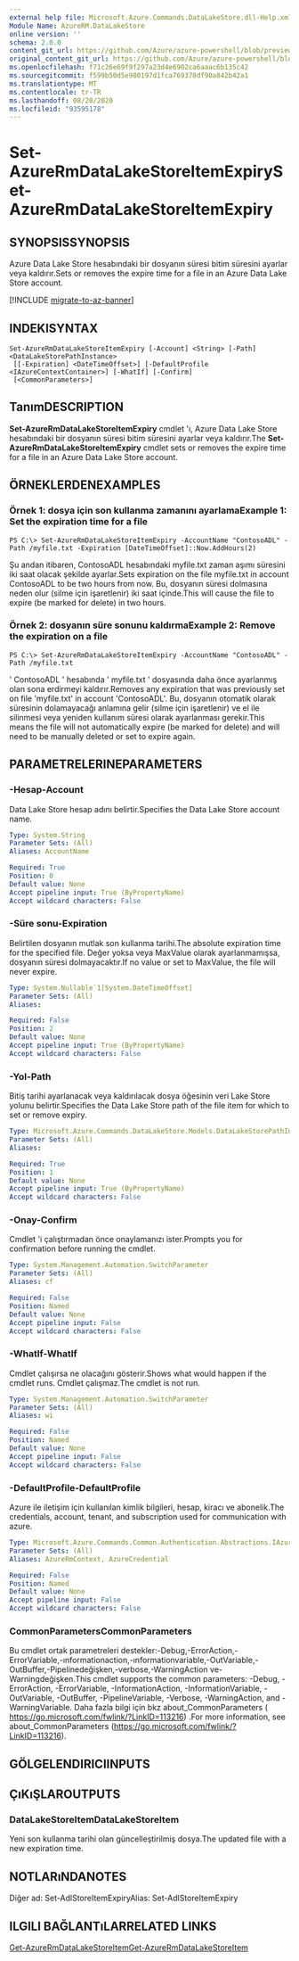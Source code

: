 ```yaml
---
external help file: Microsoft.Azure.Commands.DataLakeStore.dll-Help.xml
Module Name: AzureRM.DataLakeStore
online version: ''
schema: 2.0.0
content_git_url: https://github.com/Azure/azure-powershell/blob/preview/src/ResourceManager/DataLakeStore/Commands.DataLakeStore/help/Set-AzureRmDataLakeStoreItemExpiry.md
original_content_git_url: https://github.com/Azure/azure-powershell/blob/preview/src/ResourceManager/DataLakeStore/Commands.DataLakeStore/help/Set-AzureRmDataLakeStoreItemExpiry.md
ms.openlocfilehash: f71c26e69f9f297a23d4e6902ca6aaac6b135c42
ms.sourcegitcommit: f599b50d5e980197d1fca769378df90a842b42a1
ms.translationtype: MT
ms.contentlocale: tr-TR
ms.lasthandoff: 08/20/2020
ms.locfileid: "93595178"
---
```

# <span data-ttu-id="abb68-101">Set-AzureRmDataLakeStoreItemExpiry</span><span class="sxs-lookup"><span data-stu-id="abb68-101">Set-AzureRmDataLakeStoreItemExpiry</span></span>

## <span data-ttu-id="abb68-102">SYNOPSIS</span><span class="sxs-lookup"><span data-stu-id="abb68-102">SYNOPSIS</span></span>
<span data-ttu-id="abb68-103">Azure Data Lake Store hesabındaki bir dosyanın süresi bitim süresini ayarlar veya kaldırır.</span><span class="sxs-lookup"><span data-stu-id="abb68-103">Sets or removes the expire time for a file in an Azure Data Lake Store account.</span></span>

[!INCLUDE [migrate-to-az-banner](../../includes/migrate-to-az-banner.md)]

## <span data-ttu-id="abb68-104">INDEKI</span><span class="sxs-lookup"><span data-stu-id="abb68-104">SYNTAX</span></span>

```
Set-AzureRmDataLakeStoreItemExpiry [-Account] <String> [-Path] <DataLakeStorePathInstance>
 [[-Expiration] <DateTimeOffset>] [-DefaultProfile <IAzureContextContainer>] [-WhatIf] [-Confirm]
 [<CommonParameters>]
```

## <span data-ttu-id="abb68-105">Tanım</span><span class="sxs-lookup"><span data-stu-id="abb68-105">DESCRIPTION</span></span>
<span data-ttu-id="abb68-106">**Set-AzureRmDataLakeStoreItemExpiry** cmdlet 'ı, Azure Data Lake Store hesabındaki bir dosyanın süresi bitim süresini ayarlar veya kaldırır.</span><span class="sxs-lookup"><span data-stu-id="abb68-106">The **Set-AzureRmDataLakeStoreItemExpiry** cmdlet sets or removes the expire time for a file in an Azure Data Lake Store account.</span></span>

## <span data-ttu-id="abb68-107">ÖRNEKLERDEN</span><span class="sxs-lookup"><span data-stu-id="abb68-107">EXAMPLES</span></span>

### <span data-ttu-id="abb68-108">Örnek 1: dosya için son kullanma zamanını ayarlama</span><span class="sxs-lookup"><span data-stu-id="abb68-108">Example 1: Set the expiration time for a file</span></span>
```
PS C:\> Set-AzureRmDataLakeStoreItemExpiry -AccountName "ContosoADL" -Path /myfile.txt -Expiration [DateTimeOffset]::Now.AddHours(2)
```

<span data-ttu-id="abb68-109">Şu andan itibaren, ContosoADL hesabındaki myfile.txt zaman aşımı süresini iki saat olacak şekilde ayarlar.</span><span class="sxs-lookup"><span data-stu-id="abb68-109">Sets expiration on the file myfile.txt in account ContosoADL to be two hours from now.</span></span>
<span data-ttu-id="abb68-110">Bu, dosyanın süresi dolmasına neden olur (silme için işaretlenir) iki saat içinde.</span><span class="sxs-lookup"><span data-stu-id="abb68-110">This will cause the file to expire (be marked for delete) in two hours.</span></span>

### <span data-ttu-id="abb68-111">Örnek 2: dosyanın süre sonunu kaldırma</span><span class="sxs-lookup"><span data-stu-id="abb68-111">Example 2: Remove the expiration on a file</span></span>
```
PS C:\> Set-AzureRmDataLakeStoreItemExpiry -AccountName "ContosoADL" -Path /myfile.txt
```

<span data-ttu-id="abb68-112">' ContosoADL ' hesabında ' myfile.txt ' dosyasında daha önce ayarlanmış olan sona erdirmeyi kaldırır.</span><span class="sxs-lookup"><span data-stu-id="abb68-112">Removes any expiration that was previously set on file 'myfile.txt' in account 'ContosoADL'.</span></span>
<span data-ttu-id="abb68-113">Bu, dosyanın otomatik olarak süresinin dolamayacağı anlamına gelir (silme için işaretlenir) ve el ile silinmesi veya yeniden kullanım süresi olarak ayarlanması gerekir.</span><span class="sxs-lookup"><span data-stu-id="abb68-113">This means the file will not automatically expire (be marked for delete) and will need to be manually deleted or set to expire again.</span></span>

## <span data-ttu-id="abb68-114">PARAMETRELERINE</span><span class="sxs-lookup"><span data-stu-id="abb68-114">PARAMETERS</span></span>

### <span data-ttu-id="abb68-115">-Hesap</span><span class="sxs-lookup"><span data-stu-id="abb68-115">-Account</span></span>
<span data-ttu-id="abb68-116">Data Lake Store hesap adını belirtir.</span><span class="sxs-lookup"><span data-stu-id="abb68-116">Specifies the Data Lake Store account name.</span></span>

```yaml
Type: System.String
Parameter Sets: (All)
Aliases: AccountName

Required: True
Position: 0
Default value: None
Accept pipeline input: True (ByPropertyName)
Accept wildcard characters: False
```

### <span data-ttu-id="abb68-117">-Süre sonu</span><span class="sxs-lookup"><span data-stu-id="abb68-117">-Expiration</span></span>
<span data-ttu-id="abb68-118">Belirtilen dosyanın mutlak son kullanma tarihi.</span><span class="sxs-lookup"><span data-stu-id="abb68-118">The absolute expiration time for the specified file.</span></span>
<span data-ttu-id="abb68-119">Değer yoksa veya MaxValue olarak ayarlanmamışsa, dosyanın süresi dolmayacaktır.</span><span class="sxs-lookup"><span data-stu-id="abb68-119">If no value or set to MaxValue, the file will never expire.</span></span>

```yaml
Type: System.Nullable`1[System.DateTimeOffset]
Parameter Sets: (All)
Aliases: 

Required: False
Position: 2
Default value: None
Accept pipeline input: True (ByPropertyName)
Accept wildcard characters: False
```

### <span data-ttu-id="abb68-120">-Yol</span><span class="sxs-lookup"><span data-stu-id="abb68-120">-Path</span></span>
<span data-ttu-id="abb68-121">Bitiş tarihi ayarlanacak veya kaldırılacak dosya öğesinin veri Lake Store yolunu belirtir.</span><span class="sxs-lookup"><span data-stu-id="abb68-121">Specifies the Data Lake Store path of the file item for which to set or remove expiry.</span></span>

```yaml
Type: Microsoft.Azure.Commands.DataLakeStore.Models.DataLakeStorePathInstance
Parameter Sets: (All)
Aliases: 

Required: True
Position: 1
Default value: None
Accept pipeline input: True (ByPropertyName)
Accept wildcard characters: False
```

### <span data-ttu-id="abb68-122">-Onay</span><span class="sxs-lookup"><span data-stu-id="abb68-122">-Confirm</span></span>
<span data-ttu-id="abb68-123">Cmdlet 'i çalıştırmadan önce onaylamanızı ister.</span><span class="sxs-lookup"><span data-stu-id="abb68-123">Prompts you for confirmation before running the cmdlet.</span></span>

```yaml
Type: System.Management.Automation.SwitchParameter
Parameter Sets: (All)
Aliases: cf

Required: False
Position: Named
Default value: None
Accept pipeline input: False
Accept wildcard characters: False
```

### <span data-ttu-id="abb68-124">-WhatIf</span><span class="sxs-lookup"><span data-stu-id="abb68-124">-WhatIf</span></span>
<span data-ttu-id="abb68-125">Cmdlet çalışırsa ne olacağını gösterir.</span><span class="sxs-lookup"><span data-stu-id="abb68-125">Shows what would happen if the cmdlet runs.</span></span>
<span data-ttu-id="abb68-126">Cmdlet çalışmaz.</span><span class="sxs-lookup"><span data-stu-id="abb68-126">The cmdlet is not run.</span></span>

```yaml
Type: System.Management.Automation.SwitchParameter
Parameter Sets: (All)
Aliases: wi

Required: False
Position: Named
Default value: None
Accept pipeline input: False
Accept wildcard characters: False
```

### <span data-ttu-id="abb68-127">-DefaultProfile</span><span class="sxs-lookup"><span data-stu-id="abb68-127">-DefaultProfile</span></span>
<span data-ttu-id="abb68-128">Azure ile iletişim için kullanılan kimlik bilgileri, hesap, kiracı ve abonelik.</span><span class="sxs-lookup"><span data-stu-id="abb68-128">The credentials, account, tenant, and subscription used for communication with azure.</span></span>

```yaml
Type: Microsoft.Azure.Commands.Common.Authentication.Abstractions.IAzureContextContainer
Parameter Sets: (All)
Aliases: AzureRmContext, AzureCredential

Required: False
Position: Named
Default value: None
Accept pipeline input: False
Accept wildcard characters: False
```

### <span data-ttu-id="abb68-129">CommonParameters</span><span class="sxs-lookup"><span data-stu-id="abb68-129">CommonParameters</span></span>
<span data-ttu-id="abb68-130">Bu cmdlet ortak parametreleri destekler:-Debug,-ErrorAction,-ErrorVariable,-ınformationaction,-ınformationvariable,-OutVariable,-OutBuffer,-Pipelinedeğişken,-verbose,-WarningAction ve-Warningdeğişken.</span><span class="sxs-lookup"><span data-stu-id="abb68-130">This cmdlet supports the common parameters: -Debug, -ErrorAction, -ErrorVariable, -InformationAction, -InformationVariable, -OutVariable, -OutBuffer, -PipelineVariable, -Verbose, -WarningAction, and -WarningVariable.</span></span> <span data-ttu-id="abb68-131">Daha fazla bilgi için bkz about_CommonParameters ( https://go.microsoft.com/fwlink/?LinkID=113216) .</span><span class="sxs-lookup"><span data-stu-id="abb68-131">For more information, see about_CommonParameters (https://go.microsoft.com/fwlink/?LinkID=113216).</span></span>

## <span data-ttu-id="abb68-132">GÖLGELENDIRICI</span><span class="sxs-lookup"><span data-stu-id="abb68-132">INPUTS</span></span>

## <span data-ttu-id="abb68-133">ÇıKıŞLAR</span><span class="sxs-lookup"><span data-stu-id="abb68-133">OUTPUTS</span></span>

### <span data-ttu-id="abb68-134">DataLakeStoreItem</span><span class="sxs-lookup"><span data-stu-id="abb68-134">DataLakeStoreItem</span></span>
<span data-ttu-id="abb68-135">Yeni son kullanma tarihi olan güncelleştirilmiş dosya.</span><span class="sxs-lookup"><span data-stu-id="abb68-135">The updated file with a new expiration time.</span></span>

## <span data-ttu-id="abb68-136">NOTLARıNDA</span><span class="sxs-lookup"><span data-stu-id="abb68-136">NOTES</span></span>
<span data-ttu-id="abb68-137">Diğer ad: Set-AdlStoreItemExpiry</span><span class="sxs-lookup"><span data-stu-id="abb68-137">Alias: Set-AdlStoreItemExpiry</span></span>

## <span data-ttu-id="abb68-138">ILGILI BAĞLANTıLAR</span><span class="sxs-lookup"><span data-stu-id="abb68-138">RELATED LINKS</span></span>

[<span data-ttu-id="abb68-139">Get-AzureRmDataLakeStoreItem</span><span class="sxs-lookup"><span data-stu-id="abb68-139">Get-AzureRmDataLakeStoreItem</span></span>](./Get-AzureRmDataLakeStoreItem.md)

